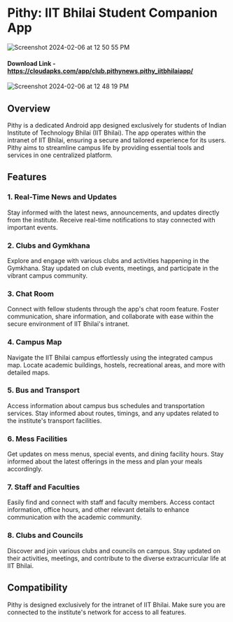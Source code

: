 
# Pithy: IIT Bhilai Student Companion App 
![Screenshot 2024-02-06 at 12 50 55 PM](https://github.com/aniketraj1947/pithy/assets/39947497/84013361-a70b-41ae-a3e5-99d4d8006284)

#### Download Link - https://cloudapks.com/app/club.pithynews.pithy_iitbhilaiapp/
![Screenshot 2024-02-06 at 12 48 19 PM](https://github.com/aniketraj1947/pithy/assets/39947497/22435543-76e7-4df5-b16f-d5f753d30aef)

## Overview

Pithy is a dedicated Android app designed exclusively for students of Indian Institute of Technology Bhilai (IIT Bhilai). The app operates within the intranet of IIT Bhilai, ensuring a secure and tailored experience for its users. Pithy aims to streamline campus life by providing essential tools and services in one centralized platform.

## Features

### 1. Real-Time News and Updates
Stay informed with the latest news, announcements, and updates directly from the institute. Receive real-time notifications to stay connected with important events.

### 2. Clubs and Gymkhana
Explore and engage with various clubs and activities happening in the Gymkhana. Stay updated on club events, meetings, and participate in the vibrant campus community.

### 3. Chat Room
Connect with fellow students through the app's chat room feature. Foster communication, share information, and collaborate with ease within the secure environment of IIT Bhilai's intranet.

### 4. Campus Map
Navigate the IIT Bhilai campus effortlessly using the integrated campus map. Locate academic buildings, hostels, recreational areas, and more with detailed maps.

### 5. Bus and Transport
Access information about campus bus schedules and transportation services. Stay informed about routes, timings, and any updates related to the institute's transport facilities.

### 6. Mess Facilities
Get updates on mess menus, special events, and dining facility hours. Stay informed about the latest offerings in the mess and plan your meals accordingly.

### 7. Staff and Faculties
Easily find and connect with staff and faculty members. Access contact information, office hours, and other relevant details to enhance communication with the academic community.

### 8. Clubs and Councils
Discover and join various clubs and councils on campus. Stay updated on their activities, meetings, and contribute to the diverse extracurricular life at IIT Bhilai.

## Compatibility

Pithy is designed exclusively for the intranet of IIT Bhilai. Make sure you are connected to the institute's network for access to all features.
